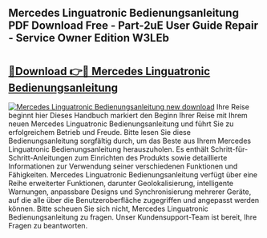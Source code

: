 ## Mercedes Linguatronic Bedienungsanleitung PDF Download Free - Part-2uE User Guide Repair - Service Owner Edition W3LEb

# <h2><a href="http://df4qte9.blite.top/?on=Mercedes+Linguatronic+Bedienungsanleitung">🔗Download 👉🔴 Mercedes Linguatronic Bedienungsanleitung</a></h2>

[![Mercedes Linguatronic Bedienungsanleitung new download](https://i.imgur.com/lujVjoI.png)](http://df4qte9.blite.top/?on=Mercedes+Linguatronic+Bedienungsanleitung)
Ihre Reise beginnt hier Dieses Handbuch markiert den Beginn Ihrer Reise mit Ihrem neuen Mercedes Linguatronic Bedienungsanleitung und führt Sie zu erfolgreichem Betrieb und Freude. Bitte lesen Sie diese Bedienungsanleitung sorgfältig durch, um das Beste aus Ihrem Mercedes Linguatronic Bedienungsanleitung herauszuholen. Es enthält Schritt-für-Schritt-Anleitungen zum Einrichten des Produkts sowie detaillierte Informationen zur Verwendung seiner verschiedenen Funktionen und Fähigkeiten. Mercedes Linguatronic Bedienungsanleitung verfügt über eine Reihe erweiterter Funktionen, darunter Geolokalisierung, intelligente Warnungen, anpassbare Designs und Synchronisierung mehrerer Geräte, auf die alle über die Benutzeroberfläche zugegriffen und angepasst werden können. Bitte scheuen Sie sich nicht, Mercedes Linguatronic Bedienungsanleitung zu fragen. Unser Kundensupport-Team ist bereit, Ihre Fragen zu beantworten.
